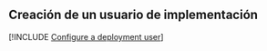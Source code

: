 ## <a name="create-a-deployment-user"></a>Creación de un usuario de implementación  

[!INCLUDE [Configure a deployment user](configure-deployment-user-no-h.md)]